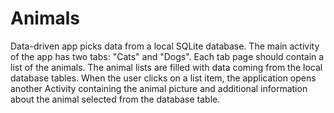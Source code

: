 # Animals
Data-driven app picks data from a local SQLite database. The main activity of the app has two tabs: "Cats" and "Dogs". Each tab page should contain a list of the animals. The animal lists are filled with data coming from the local database tables. When the user clicks on a list item, the application opens another Activity containing the animal picture and additional information about the animal selected from the database table.
